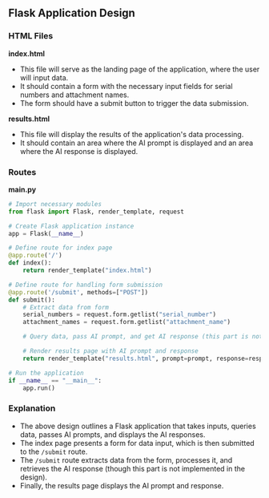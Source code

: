 ## Flask Application Design

### HTML Files

**index.html**
- This file will serve as the landing page of the application, where the user will input data.
- It should contain a form with the necessary input fields for serial numbers and attachment names.
- The form should have a submit button to trigger the data submission.

**results.html**
- This file will display the results of the application's data processing.
- It should contain an area where the AI prompt is displayed and an area where the AI response is displayed.

### Routes

**main.py**

```python
# Import necessary modules
from flask import Flask, render_template, request

# Create Flask application instance
app = Flask(__name__)

# Define route for index page
@app.route('/')
def index():
    return render_template("index.html")

# Define route for handling form submission
@app.route('/submit', methods=["POST"])
def submit():
    # Extract data from form
    serial_numbers = request.form.getlist("serial_number")
    attachment_names = request.form.getlist("attachment_name")

    # Query data, pass AI prompt, and get AI response (this part is not implemented in the design)

    # Render results page with AI prompt and response
    return render_template("results.html", prompt=prompt, response=response)

# Run the application
if __name__ == "__main__":
    app.run()
```

### Explanation

- The above design outlines a Flask application that takes inputs, queries data, passes AI prompts, and displays the AI responses.
- The index page presents a form for data input, which is then submitted to the `/submit` route.
- The `/submit` route extracts data from the form, processes it, and retrieves the AI response (though this part is not implemented in the design).
- Finally, the results page displays the AI prompt and response.